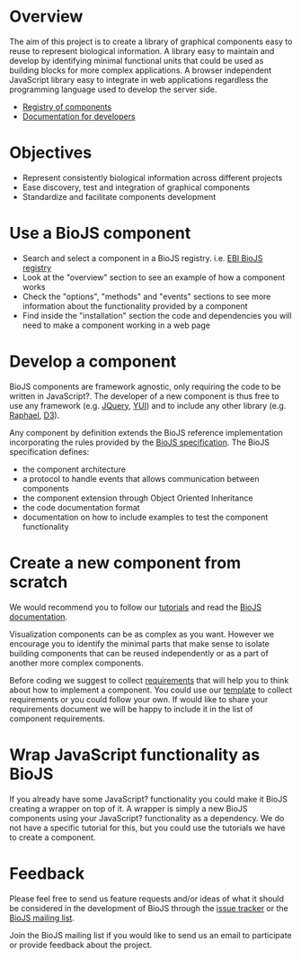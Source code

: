 # Overview
The aim of this project is to create a library of graphical components easy to reuse to represent biological information. A library easy to maintain and develop by identifying minimal functional units that could be used as building blocks for more complex applications. A browser independent JavaScript library easy to integrate in web applications regardless the programming language used to develop the server side.

* [Registry of components](http://www.ebi.ac.uk/Tools/biojs/registry)
* [Documentation for developers](https://github.com/biojs/biojs/wiki/Documentation)

# Objectives
* Represent consistently biological information across different projects
* Ease discovery, test and integration of graphical components
* Standardize and facilitate components development

# Use a BioJS component
* Search and select a component in a BioJS registry. i.e. [EBI BioJS registry](http://www.ebi.ac.uk/Tools/biojs/registry/components.html)
* Look at the "overview" section to see an example of how a component works
* Check the "options", "methods" and "events" sections to see more information about the functionality provided by a component
* Find inside the "installation" section the code and dependencies you will need to make a component working in a web page

# Develop a component
BioJS components are framework agnostic, only requiring the code to be written in JavaScript?. The developer of a new component is thus free to use any framework (e.g. [JQuery](http://jquery.com/), [YUI](http://yuilibrary.com/)) and to include any other library (e.g. [Raphael](http://raphaeljs.com/), [D3](http://d3js.org/)).

Any component by definition extends the BioJS reference implementation incorporating the rules provided by the [BioJS specification](https://docs.google.com/document/d/1gG036Bvwl4i-KX5BTHddGzeE_5eospL-864BrnsAS_s/edit). The BioJS specification defines:

* the component architecture
* a protocol to handle events that allows communication between components
* the component extension through Object Oriented Inheritance
* the code documentation format
* documentation on how to include examples to test the component functionality

# Create a new component from scratch

We would recommend you to follow our [tutorials](https://github.com/biojs/biojs/wiki/Documentation#tutorials) and read the [BioJS documentation](https://github.com/biojs/biojs/wiki/Documentation).

Visualization components can be as complex as you want. However we encourage you to identify the minimal parts that make sense to isolate building components that can be reused independently or as a part of another more complex components.

Before coding we suggest to collect [requirements](https://github.com/biojs/biojs/wiki/Documentation#requirements) that will help you to think about how to implement a component. You could use our [template](https://docs.google.com/document/d/1LLyUK0jEc8KXAtlmUc7vX68wvR3k8AoSdkLVSKcK1M0/edit) to collect requirements or you could follow your own. If would like to share your requirements document we will be happy to include it in the list of component requirements.

# Wrap JavaScript functionality as BioJS

If you already have some JavaScript? functionality you could make it BioJS creating a wrapper on top of it. A wrapper is simply a new BioJS components using your JavaScript? functionality as a dependency. We do not have a specific tutorial for this, but you could use the tutorials we have to create a component.

# Feedback
Please feel free to send us feature requests and/or ideas of what it should be considered in the development of BioJS through the [issue tracker](https://github.com/biojs/biojs/issues) or the [BioJS mailing list](biojs@googlegroups.com).

Join the BioJS mailing list if you would like to send us an email to participate or provide feedback about the project.
